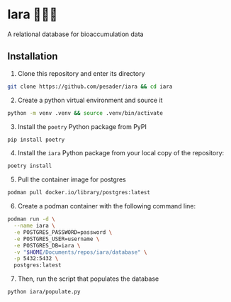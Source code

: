 # Iara 🧜🏾‍♀️

A relational database for bioaccumulation data

## Installation

1. Clone this repository and enter its directory

```bash
git clone https://github.com/pesader/iara && cd iara
```

2. Create a python virtual environment and source it

```bash
python -m venv .venv && source .venv/bin/activate
```

3. Install the `poetry` Python package from PyPI

```bash
pip install poetry
```

4. Install the `iara` Python package from your local copy of the repository:

```bash
poetry install
```

5. Pull the container image for postgres

```bash
podman pull docker.io/library/postgres:latest
```
6. Create a podman container with the following command line:

```bash
podman run -d \
  --name iara \
  -e POSTGRES_PASSWORD=password \
  -e POSTGRES_USER=username \
  -e POSTGRES_DB=iara \
  -v "$HOME/Documents/repos/iara/database" \
  -p 5432:5432 \
  postgres:latest
```

7. Then, run the script that populates the database

```bash
python iara/populate.py
```
